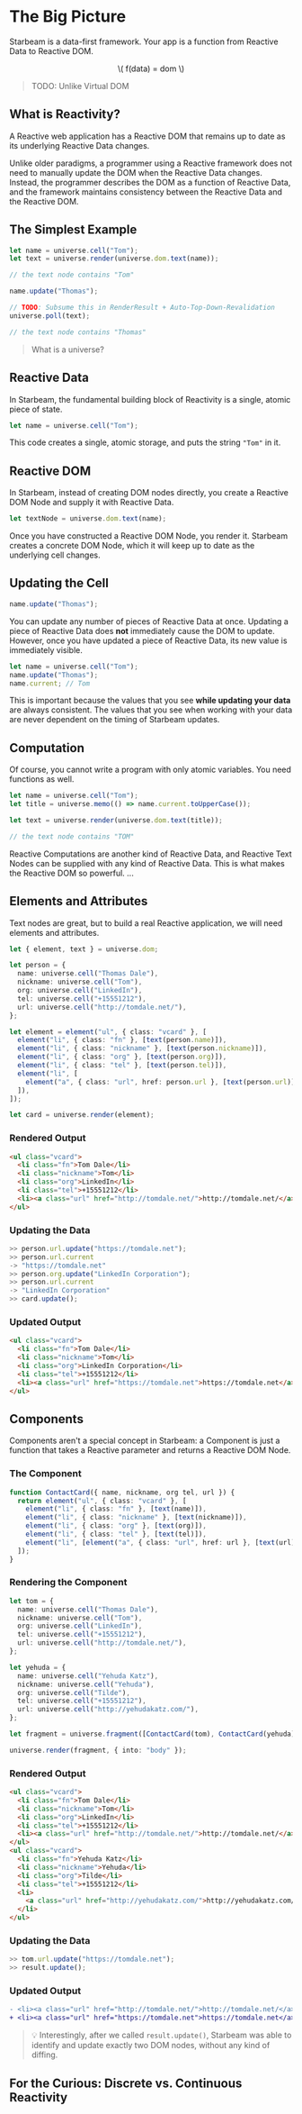 # The Big Picture

Starbeam is a data-first framework. Your app is a function from Reactive Data to Reactive DOM.

<center>

\\( f(data) = dom \\)

</center>

> TODO: Unlike Virtual DOM

## What is Reactivity?

A Reactive web application has a Reactive DOM that remains up to date as its
underlying Reactive Data changes.

Unlike older paradigms, a programmer using a Reactive framework does not need to
manually update the DOM when the Reactive Data changes. Instead, the programmer
describes the DOM as a function of Reactive Data, and the framework maintains
consistency between the Reactive Data and the Reactive DOM.

## The Simplest Example

```ts
let name = universe.cell("Tom");
let text = universe.render(universe.dom.text(name));

// the text node contains "Tom"

name.update("Thomas");

// TODO: Subsume this in RenderResult + Auto-Top-Down-Revalidation
universe.poll(text);

// the text node contains "Thomas"
```

> What is a universe?

## Reactive Data

In Starbeam, the fundamental building block of Reactivity is a single, atomic
piece of state.

```ts
let name = universe.cell("Tom");
```

This code creates a single, atomic storage, and puts the string `"Tom"` in it.

## Reactive DOM

In Starbeam, instead of creating DOM nodes directly, you create a Reactive DOM
Node and supply it with Reactive Data.

```ts
let textNode = universe.dom.text(name);
```

Once you have constructed a Reactive DOM Node, you render it. Starbeam creates a
concrete DOM Node, which it will keep up to date as the underlying cell changes.

## Updating the Cell

```ts
name.update("Thomas");
```

You can update any number of pieces of Reactive Data at once. Updating a piece of Reactive Data does **not** immediately cause the DOM to update. However, once you have updated a piece of Reactive Data, its new value is immediately visible.

```ts
let name = universe.cell("Tom");
name.update("Thomas");
name.current; // Tom
```

This is important because the values that you see **while updating your data** are always consistent. The values that you see when working with your data are never dependent on the timing of Starbeam updates.

## Computation

Of course, you cannot write a program with only atomic variables. You need functions as well.

```ts
let name = universe.cell("Tom");
let title = universe.memo(() => name.current.toUpperCase());

let text = universe.render(universe.dom.text(title));

// the text node contains "TOM"
```

Reactive Computations are another kind of Reactive Data, and Reactive Text Nodes
can be supplied with any kind of Reactive Data. This is what makes the Reactive
DOM so powerful. ...

## Elements and Attributes

Text nodes are great, but to build a real Reactive application, we will need
elements and attributes.

```ts
let { element, text } = universe.dom;

let person = {
  name: universe.cell("Thomas Dale"),
  nickname: universe.cell("Tom"),
  org: universe.cell("LinkedIn"),
  tel: universe.cell("+15551212"),
  url: universe.cell("http://tomdale.net/"),
};

let element = element("ul", { class: "vcard" }, [
  element("li", { class: "fn" }, [text(person.name)]),
  element("li", { class: "nickname" }, [text(person.nickname)]),
  element("li", { class: "org" }, [text(person.org)]),
  element("li", { class: "tel" }, [text(person.tel)]),
  element("li", [
    element("a", { class: "url", href: person.url }, [text(person.url)]),
  ]),
]);

let card = universe.render(element);
```

### Rendered Output

```html
<ul class="vcard">
  <li class="fn">Tom Dale</li>
  <li class="nickname">Tom</li>
  <li class="org">LinkedIn</li>
  <li class="tel">+15551212</li>
  <li><a class="url" href="http://tomdale.net/">http://tomdale.net/</a></li>
</ul>
```

### Updating the Data

```ts
>> person.url.update("https://tomdale.net");
>> person.url.current
-> "https://tomdale.net"
>> person.org.update("LinkedIn Corporation");
>> person.url.current
-> "LinkedIn Corporation"
>> card.update();
```

### Updated Output

```html
<ul class="vcard">
  <li class="fn">Tom Dale</li>
  <li class="nickname">Tom</li>
  <li class="org">LinkedIn Corporation</li>
  <li class="tel">+15551212</li>
  <li><a class="url" href="https://tomdale.net">https://tomdale.net</a></li>
</ul>
```

## Components

Components aren't a special concept in Starbeam: a Component is just a function
that takes a Reactive parameter and returns a Reactive DOM Node.

### The Component

```ts
function ContactCard({ name, nickname, org tel, url }) {
  return element("ul", { class: "vcard" }, [
    element("li", { class: "fn" }, [text(name)]),
    element("li", { class: "nickname" }, [text(nickname)]),
    element("li", { class: "org" }, [text(org)]),
    element("li", { class: "tel" }, [text(tel)]),
    element("li", [element("a", { class: "url", href: url }, [text(url)])]),
  ]);
}
```

### Rendering the Component

```ts
let tom = {
  name: universe.cell("Thomas Dale"),
  nickname: universe.cell("Tom"),
  org: universe.cell("LinkedIn"),
  tel: universe.cell("+15551212"),
  url: universe.cell("http://tomdale.net/"),
};

let yehuda = {
  name: universe.cell("Yehuda Katz"),
  nickname: universe.cell("Yehuda"),
  org: universe.cell("Tilde"),
  tel: universe.cell("+15551212"),
  url: universe.cell("http://yehudakatz.com/"),
};

let fragment = universe.fragment([ContactCard(tom), ContactCard(yehuda)]);

universe.render(fragment, { into: "body" });
```

### Rendered Output

```html
<ul class="vcard">
  <li class="fn">Tom Dale</li>
  <li class="nickname">Tom</li>
  <li class="org">LinkedIn</li>
  <li class="tel">+15551212</li>
  <li><a class="url" href="http://tomdale.net/">http://tomdale.net/</a></li>
</ul>
<ul class="vcard">
  <li class="fn">Yehuda Katz</li>
  <li class="nickname">Yehuda</li>
  <li class="org">Tilde</li>
  <li class="tel">+15551212</li>
  <li>
    <a class="url" href="http://yehudakatz.com/">http://yehudakatz.com/</a>
  </li>
</ul>
```

### Updating the Data

```ts
>> tom.url.update("https://tomdale.net");
>> result.update();
```

### Updated Output

```diff
- <li><a class="url" href="http://tomdale.net/">http://tomdale.net/</a></li>
+ <li><a class="url" href="https://tomdale.net">https://tomdale.net</a></li>
```

> 💡 Interestingly, after we called `result.update()`, Starbeam was able to
> identify and update exactly two DOM nodes, without any kind of diffing.

## For the Curious: Discrete vs. Continuous Reactivity
